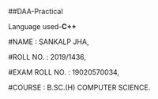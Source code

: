 ##DAA-Practical


Language used-**C++**

#NAME : SANKALP JHA,


#ROLL NO. : 2019/1436,


#EXAM ROLL NO. : 19020570034,


#COURSE : B.SC.(H) COMPUTER SCIENCE.
